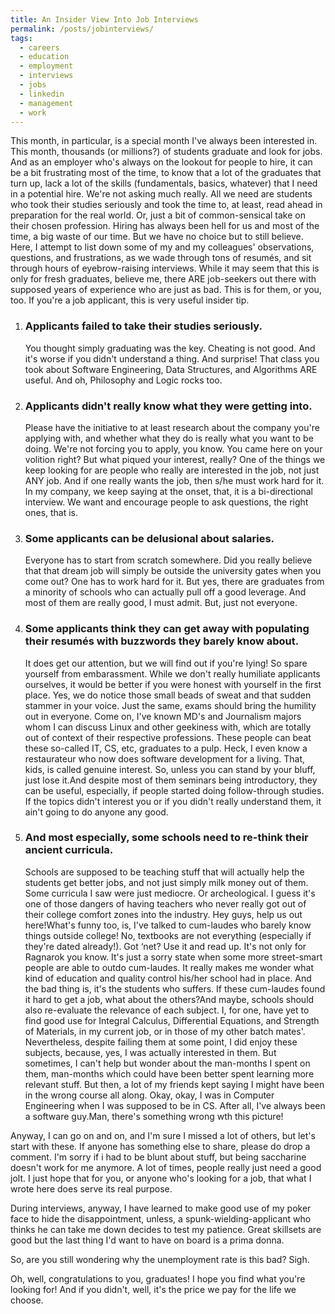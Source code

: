 ```yaml
---
title: An Insider View Into Job Interviews
permalink: /posts/jobinterviews/
tags:
  - careers
  - education
  - employment
  - interviews
  - jobs
  - linkedin
  - management
  - work
---
```

This month, in particular, is a special month I've always been interested in. This month, thousands (or millions?) of students graduate and look for jobs. And as an employer who's always on the lookout for people to hire, it can be a bit frustrating most of the time, to know that a lot of the graduates that turn up, lack a lot of the skills (fundamentals, basics, whatever) that I need in a potential hire. We're not asking much really. All we need are students who took their studies seriously and took the time to, at least, read ahead in preparation for the real world. Or, just a bit of common-sensical take on their chosen profession. Hiring has always been hell for us and most of the time, a big waste of our time. But we have no choice but to still believe. Here, I attempt to list down some of my and my colleagues' observations, questions, and frustrations, as we wade through tons of resumés, and sit through hours of eyebrow-raising interviews. While it may seem that this is only for fresh graduates, believe me, there ARE job-seekers out there with supposed years of experience who are just as bad. This is for them, or you, too. If you're a job applicant, this is very useful insider tip.

<!--more-->

1. ### Applicants failed to take their studies seriously.
    
    You thought simply graduating was the key. Cheating is not good. And it's worse if you didn't understand a thing. And surprise! That class you took about Software Engineering, Data Structures, and Algorithms ARE useful. And oh, Philosophy and Logic rocks too.

2. ### Applicants didn't really know what they were getting into.
    
    Please have the initiative to at least research about the company you're applying with, and whether what they do is really what you want to be doing. We're not forcing you to apply, you know. You came here on your volition right? But what piqued your interest, really? One of the things we keep looking for are people who really are interested in the job, not just ANY job. And if one really wants the job, then s/he must work hard for it. In my company, we keep saying at the onset, that, it is a bi-directional interview. We want and encourage people to ask questions, the right ones, that is.

3. ### Some applicants can be delusional about salaries.
    
    Everyone has to start from scratch somewhere. Did you really believe that that dream job will simply be outside the university gates when you come out? One has to work hard for it. But yes, there are graduates from a minority of schools who can actually pull off a good leverage. And most of them are really good, I must admit. But, just not everyone.

4. ### Some applicants think they can get away with populating their resumés with buzzwords they barely know about.
    
    It does get our attention, but we will find out if you're lying! So spare yourself from embarassment. While we don't really humiliate applicants ourselves, it would be better if you were honest with yourself in the first place. Yes, we do notice those small beads of sweat and that sudden stammer in your voice. Just the same, exams should bring the humility out in everyone. Come on, I've known MD's and Journalism majors whom I can discuss Linux and other geekiness with, which are totally out of context of their respective professions. These people can beat these so-called IT, CS, etc, graduates to a pulp. Heck, I even know a restaurateur who now does software development for a living. That, kids, is called genuine interest. So, unless you can stand by your bluff, just lose it.And despite most of them seminars being introductory, they can be useful, especially, if people started doing follow-through studies. If the topics didn't interest you or if you didn't really understand them, it ain't going to do anyone any good.

5. ### And most especially, some schools need to re-think their ancient curricula.
    
    Schools are supposed to be teaching stuff that will actually help the students get better jobs, and not just simply milk money out of them. Some curricula I saw were just mediocre. Or archeological. I guess it's one of those dangers of having teachers who never really got out of their college comfort zones into the industry. Hey guys, help us out here!What's funny too, is, I've talked to cum-laudes who barely know things outside college! No, textbooks are not everything (especially if they're dated already!). Got &#8216;net? Use it and read up. It's not only for Ragnarok you know. It's just a sorry state when some more street-smart people are able to outdo cum-laudes. It really makes me wonder what kind of education and quality control his/her school had in place. And the bad thing is, it's the students who suffers. If these cum-laudes found it hard to get a job, what about the others?And maybe, schools should also re-evaluate the relevance of each subject. I, for one, have yet to find good use for Integral Calculus, Differential Equations, and Strength of Materials, in my current job, or in those of my other batch mates'. Nevertheless, despite failing them at some point, I did enjoy these subjects, because, yes, I was actually interested in them. But sometimes, I can't help but wonder about the man-months I spent on them, man-months which could have been better spent learning more relevant stuff. But then, a lot of my friends kept saying I might have been in the wrong course all along. Okay, okay, I was in Computer Engineering when I was supposed to be in CS. After all, I've always been a software guy.Man, there's something wrong wth this picture!

Anyway, I can go on and on, and I'm sure I missed a lot of others, but let's start with these. If anyone has something else to share, please do drop a comment. I'm sorry if i had to be blunt about stuff, but being saccharine doesn't work for me anymore. A lot of times, people really just need a good jolt. I just hope that for you, or anyone who's looking for a job, that what I wrote here does serve its real purpose.

During interviews, anyway, I have learned to make good use of my poker face to hide the disappointment, unless, a spunk-wielding-applicant who thinks he can take me down decides to test my patience. Great skillsets are good but the last thing I'd want to have on board is a prima donna.

So, are you still wondering why the unemployment rate is this bad? Sigh.

Oh, well, congratulations to you, graduates! I hope you find what you're looking for! And if you didn't, well, it's the price we pay for the life we choose.
